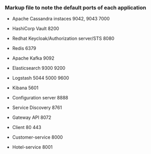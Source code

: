 ### Markup file to note the default ports of each application

* Apache Cassandra instaces 9042, 9043 7000
* HashiCorp Vault 8200
* Redhat Keycloak/Authorization server/STS 8080
* Redis 6379
* Apache Kafka 9092
* Elasticsearch 9300 9200
* Logstash 5044 5000 9600
* Kibana 5601

* Configuration server 8888
* Service Discovery 8761
* Gateway API 8072

* Client 80 443
* Customer-service 8000
* Hotel-service 8001
